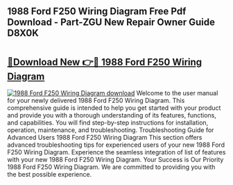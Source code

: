 ## 1988 Ford F250 Wiring Diagram Free Pdf Download - Part-ZGU New Repair Owner Guide D8X0K

# <h2><a href="http://dfouiwv.blite.top/?on=1988+Ford+F250+Wiring+Diagram">🔗Download New 👉🔴 1988 Ford F250 Wiring Diagram</a></h2>

[![1988 Ford F250 Wiring Diagram download](https://i.imgur.com/lujVjoI.png)](http://dfouiwv.blite.top/?on=1988+Ford+F250+Wiring+Diagram)
Welcome to the user manual for your newly delivered 1988 Ford F250 Wiring Diagram. This comprehensive guide is intended to help you get started with your product and provide you with a thorough understanding of its features, functions, and capabilities. You will find step-by-step instructions for installation, operation, maintenance, and troubleshooting. Troubleshooting Guide for Advanced Users 1988 Ford F250 Wiring Diagram This section offers advanced troubleshooting tips for experienced users of your new 1988 Ford F250 Wiring Diagram. Experience the seamless integration of list of features with your new 1988 Ford F250 Wiring Diagram. Your Success is Our Priority 1988 Ford F250 Wiring Diagram. We are committed to providing you with the best possible experience.
